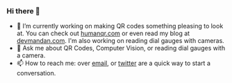 ### Hi there 👋

<!--
**legut2/legut2** is a ✨ _special_ ✨ repository because its `README.md` (this file) appears on your GitHub profile.
-->
- 🔭 I’m currently working on making QR codes something pleasing to look at. You can check out [humanqr.com](https://humanqr.com) or even read my blog at [devmandan.com](https://devmandan.com). I'm also working on reading dial gauges with cameras.
- 💬 Ask me about QR Codes, Computer Vision, or reading dial gauges with a camera.
- 📫 How to reach me: over [email](mailto:daniel@devmandan.com), or [twitter](https://twitter.com/Dev_Man_Dan) are a quick way to start a conversation.
